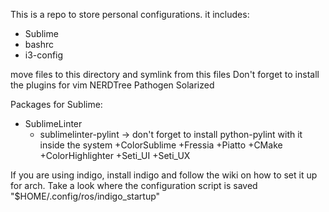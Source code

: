 This is a repo to store personal configurations.
it includes:

+ Sublime
+ bashrc
+ i3-config

move files to this directory and symlink from this files
Don't forget to install the plugins for vim
NERDTree
Pathogen
Solarized

Packages for Sublime:
+ SublimeLinter
	- sublimelinter-pylint -> don't forget to install python-pylint with it inside the system
+ColorSublime
+Fressia
+Piatto
+CMake
+ColorHighlighter
+Seti_UI
+Seti_UX

	
If you are using indigo, install indigo and follow the wiki on how to set it up for arch. Take a look where the configuration script is saved "$HOME/.config/ros/indigo_startup"

